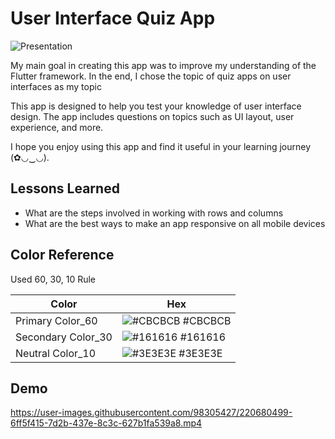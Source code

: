 # User Interface Quiz App
![Presentation](https://user-images.githubusercontent.com/98305427/220678220-40ea7941-4083-4038-a548-d442c9445feb.png)

My main goal in creating this app was to improve my understanding of the Flutter framework.
In the end, I chose the topic of quiz apps on user interfaces as my topic

This app is designed to help you test your knowledge of user interface design.
The app includes questions on topics such as UI layout, user experience, and more.

I hope you enjoy using this app and find it useful in your learning journey (✿◡‿◡).

## Lessons Learned
- What are the steps involved in working with rows and columns
- What are the best ways to make an app responsive on all mobile devices

## Color Reference
Used 60, 30, 10 Rule

| Color             | Hex                                                                |
| ----------------- | ------------------------------------------------------------------ |
| Primary Color_60 | ![#CBCBCB](https://via.placeholder.com/10/CBCBCB?text=+) #CBCBCB |
| Secondary Color_30 | ![#161616](https://via.placeholder.com/10/161616?text=+) #161616 |
| Neutral Color_10 | ![#3E3E3E](https://via.placeholder.com/10/3E3E3E?text=+) #3E3E3E |

## Demo
https://user-images.githubusercontent.com/98305427/220680499-6ff5f415-7d2b-437e-8c3c-627b1fa539a8.mp4
